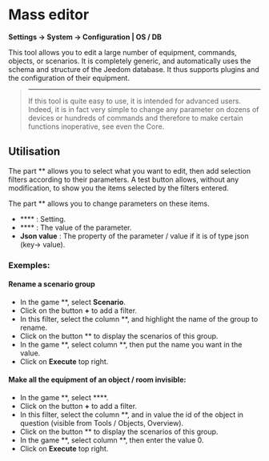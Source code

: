 # Mass editor
**Settings → System → Configuration | OS / DB**

This tool allows you to edit a large number of equipment, commands, objects, or scenarios. It is completely generic, and automatically uses the schema and structure of the Jeedom database. It thus supports plugins and the configuration of their equipment.

> ****
>
> If this tool is quite easy to use, it is intended for advanced users. Indeed, it is in fact very simple to change any parameter on dozens of devices or hundreds of commands and therefore to make certain functions inoperative, see even the Core.

## Utilisation

The part ** allows you to select what you want to edit, then add selection filters according to their parameters. A test button allows, without any modification, to show you the items selected by the filters entered.

The part ** allows you to change parameters on these items.

- **** : Setting.
- **** : The value of the parameter.
- **Json value** : The property of the parameter / value if it is of type json (key-> value).

### Exemples:

#### Rename a scenario group

- In the game **, select **Scenario**.
- Click on the button **+** to add a filter.
- In this filter, select the column **, and highlight the name of the group to rename.
- Click on the button ** to display the scenarios of this group.
- In the game **, select column **, then put the name you want in the value.
- Click on **Execute** top right.

#### Make all the equipment of an object / room invisible:

- In the game **, select ****.
- Click on the button **+** to add a filter.
- In this filter, select the column **, and in value the id of the object in question (visible from Tools / Objects, Overview).
- Click on the button ** to display the scenarios of this group.
- In the game **, select column **, then enter the value 0.
- Click on **Execute** top right.